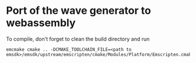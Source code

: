 # Port of the wave generator to webassembly

To compile, don't forget to clean the build directory and run

```
emcmake cmake .. -DCMAKE_TOOLCHAIN_FILE=<path to emsdk>/emsdk/upstream/emscripten/cmake/Modules/Platform/Emscripten.cmake
```